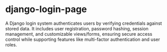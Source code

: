 # django-login-page
A Django login system authenticates users by verifying credentials against stored data. It includes user registration, password hashing, session management, and customizable views/forms, ensuring secure access control while supporting features like multi-factor authentication and user roles.

